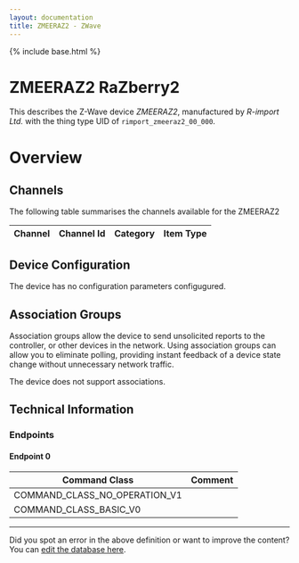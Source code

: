 ```yaml
---
layout: documentation
title: ZMEERAZ2 - ZWave
---
```


{% include base.html %}

# ZMEERAZ2 RaZberry2
This describes the Z-Wave device *ZMEERAZ2*, manufactured by *R-import Ltd.* with the thing type UID of ```rimport_zmeeraz2_00_000```.

# Overview


## Channels

The following table summarises the channels available for the ZMEERAZ2

| Channel | Channel Id | Category | Item Type |
|---------|------------|----------|-----------|



## Device Configuration

The device has no configuration parameters configugured.

## Association Groups

Association groups allow the device to send unsolicited reports to the controller, or other devices in the network. Using association groups can allow you to eliminate polling, providing instant feedback of a device state change without unnecessary network traffic.

The device does not support associations.
## Technical Information

### Endpoints

#### Endpoint 0

| Command Class | Comment |
|---------------|---------|
| COMMAND_CLASS_NO_OPERATION_V1| |
| COMMAND_CLASS_BASIC_V0| |

---

Did you spot an error in the above definition or want to improve the content?
You can [edit the database here](http://www.cd-jackson.com/index.php/zwave/zwave-device-database/zwave-device-list/devicesummary/457).
